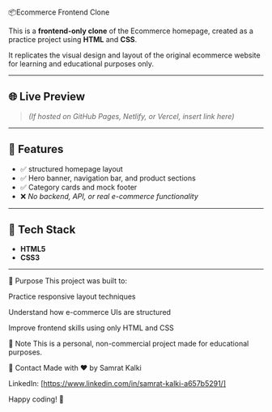  📦Ecommerce Frontend Clone

This is a **frontend-only clone** of the Ecommerce homepage, created as a practice project using **HTML** and **CSS**.

It replicates the visual design and layout of the original ecommerce website for learning and educational purposes only.

---

## 🌐 Live Preview
> *(If hosted on GitHub Pages, Netlify, or Vercel, insert link here)*

---

## 🚀 Features

- ✅ structured homepage layout    
- ✅ Hero banner, navigation bar, and product sections  
- ✅ Category cards and mock footer  
- ❌ *No backend, API, or real e-commerce functionality*

---

## 📁 Tech Stack

- **HTML5**  
- **CSS3** 

---

🎯 Purpose
This project was built to:

Practice responsive layout techniques

Understand how e-commerce UIs are structured

Improve frontend skills using only HTML and CSS

📌 Note
This is a personal, non-commercial project made for educational purposes.

📩 Contact
Made with ❤️ by Samrat Kalki

LinkedIn: [https://www.linkedin.com/in/samrat-kalki-a657b5291/]

Happy coding! 🚀

